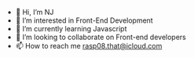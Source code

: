 - 👋 Hi, I’m NJ
- 👀 I’m interested in Front-End Development
- 🌱 I’m currently learning Javascript 
- 💞️ I’m looking to collaborate on Front-end developers
- 📫 How to reach me rasp08.that@icloud.com

<!---
njt0/njt0 is a ✨ special ✨ repository because its `README.md` (this file) appears on your GitHub profile.
You can click the Preview link to take a look at your changes.
--->
